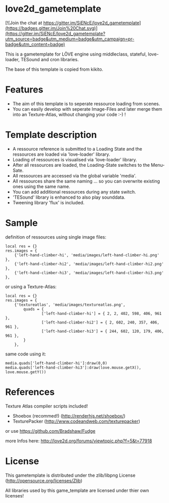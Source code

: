 love2d_gametemplate
===================

[![Join the chat at https://gitter.im/SiENcE/love2d_gametemplate](https://badges.gitter.im/Join%20Chat.svg)](https://gitter.im/SiENcE/love2d_gametemplate?utm_source=badge&utm_medium=badge&utm_campaign=pr-badge&utm_content=badge)

This is a gametemplate for LÖVE engine using middleclass, stateful, love-loader, TESound and cron libraries.

The base of this template is copied from kikito.

Features
==========
- The aim of this template is to seperate ressource loading from scenes.
- You can easily develop with seperate Image-Files and later merge them into an Texture-Atlas, without changing your code :-) !

Template description
==========
- A ressource reference is submitted to a Loading State and the ressources are loaded via 'love-loader' library.
- Loading of ressources is visualised via 'love-loader' library.
- After all ressources are loaded, the Loading-State switches to the Menu-Sate.
- All ressources are accessed via the global variable 'media'.
- All ressources share the same naming ... so you can overwrite existing ones using the same name.
- You can add additional ressources during any state switch.
- 'TESound' library is enhanced to also play sounddata.
- Tweening library 'flux' is included.

Sample
==========
definition of ressources using single image files:
```
local res = {}
res.images = {
	{'left-hand-climber-hi', 'media/images/left-hand-climber-hi.png' },
	{'left-hand-climber-hi2', 'media/images/left-hand-climber-hi2.png' },
	{'left-hand-climber-hi3', 'media/images/left-hand-climber-hi3.png' },
```

or using a Texture-Atlas:
```
local res = {}
res.images = {
	{'textureatlas', 'media/images/textureatlas.png',
		quads = {
				['left-hand-climber-hi'] = { 2, 2, 402, 598, 406, 961 },
				['left-hand-climber-hi2'] = { 2, 602, 240, 357, 406, 961 },
				['left-hand-climber-hi3'] = { 244, 602, 120, 179, 406, 961 },
		}
	},
```

same code using it:
```
media.quads['left-hand-climber-hi']:draw(0,0)
media.quads['left-hand-climber-hi3']:draw(love.mouse.getX(), love.mouse.getY())
```

References
==========
Texture Atlas compiler scripts included!
* Shoebox (recommed!) (http://renderhjs.net/shoebox/)
* TexturePacker (http://www.codeandweb.com/texturepacker)

or use https://github.com/Bradshaw/Fudge

more Infos here: http://love2d.org/forums/viewtopic.php?f=5&t=77918

License
==========
This gametemplate is distributed under the zlib/libpng License (http://opensource.org/licenses/Zlib)

All libraries used by this game_template are licensed under thier own licenses! 
